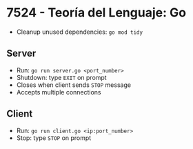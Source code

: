 # 7524 - Teoría del Lenguaje: Go

- Cleanup unused dependencies: `go mod tidy`

## Server

- Run: `go run server.go <port_number>`
- Shutdown: type `EXIT` on prompt
- Closes when client sends `STOP` message
- Accepts multiple connections

## Client

- Run: `go run client.go <ip:port_number>`
- Stop: type `STOP` on prompt
